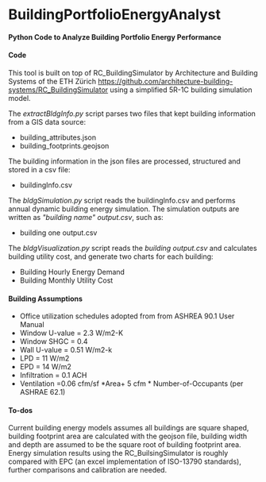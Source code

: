 # BuildingPortfolioEnergyAnalyst
#### Python Code to Analyze Building Portfolio Energy Performance 

#### Code
This tool is built on top of RC_BuildingSimulator by Architecture and Building Systems of the ETH Zürich
https://github.com/architecture-building-systems/RC_BuildingSimulator
using a simplified 5R-1C building simulation model. 

The *extractBldgInfo.py* script parses two files that kept building information from a GIS data source: 
* building_attributes.json
* building_footprints.geojson

The building information in the json files are processed, structured and stored in a csv file:
* buildingInfo.csv

The *bldgSimulation.py* script reads the buildingInfo.csv and performs annual dynamic building energy simulation. The simulation outputs are written as *"building name" output.csv*, such as: 
* building one output.csv

The *bldgVisualization.py* script reads the *building output.csv* and calculates building utility cost, and generate two charts for each building:
* Building Hourly Energy Demand
* Building Monthly Utility Cost 

#### Building Assumptions
* Office utilization schedules adopted from from ASHREA 90.1 User Manual 
* Window U-value = 2.3 W/m2-K
* Window SHGC = 0.4 
* Wall U-value = 0.51 W/m2-k
* LPD = 11 W/m2
* EPD = 14 W/m2
* Infiltration = 0.1 ACH
* Ventilation =0.06 cfm/sf *Area+ 5 cfm * Number-of-Occupants (per ASHRAE 62.1) 

#### To-dos
Current building energy models assumes all buildings are square shaped, building footprint area are calculated with the geojson file, building width and depth are assumed to be the square root of building footprint area. 
Energy simulation results using the RC_BuilsingSimulator is roughly compared with EPC (an excel implementation of ISO-13790 standards), further comparisons and calibration are needed.  
